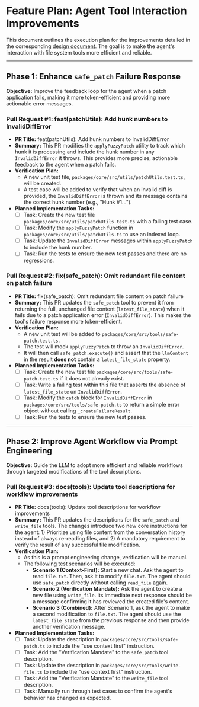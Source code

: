 # Feature Plan: Agent Tool Interaction Improvements

This document outlines the execution plan for the improvements detailed in the corresponding [design document](./../designs/agent-tool-interaction-improvements.md). The goal is to make the agent's interaction with file system tools more efficient and reliable.

---

## Phase 1: Enhance `safe_patch` Failure Response

**Objective:** Improve the feedback loop for the agent when a patch application fails, making it more token-efficient and providing more actionable error messages.

### Pull Request #1: feat(patchUtils): Add hunk numbers to InvalidDiffError

- **PR Title:** feat(patchUtils): Add hunk numbers to InvalidDiffError
- **Summary:** This PR modifies the `applyFuzzyPatch` utility to track which hunk it is processing and include the hunk number in any `InvalidDiffError` it throws. This provides more precise, actionable feedback to the agent when a patch fails.
- **Verification Plan:**
  - A new unit test file, `packages/core/src/utils/patchUtils.test.ts`, will be created.
  - A test case will be added to verify that when an invalid diff is provided, the `InvalidDiffError` is thrown and its message contains the correct hunk number (e.g., "Hunk #1...").
- **Planned Implementation Tasks:**
  - [ ] Task: Create the new test file `packages/core/src/utils/patchUtils.test.ts` with a failing test case.
  - [ ] Task: Modify the `applyFuzzyPatch` function in `packages/core/src/utils/patchUtils.ts` to use an indexed loop.
  - [ ] Task: Update the `InvalidDiffError` messages within `applyFuzzyPatch` to include the hunk number.
  - [ ] Task: Run the tests to ensure the new test passes and there are no regressions.

### Pull Request #2: fix(safe_patch): Omit redundant file content on patch failure

- **PR Title:** fix(safe_patch): Omit redundant file content on patch failure
- **Summary:** This PR updates the `safe_patch` tool to prevent it from returning the full, unchanged file content (`latest_file_state`) when it fails due to a patch application error (`InvalidDiffError`). This makes the tool's failure response more token-efficient.
- **Verification Plan:**
  - A new unit test will be added to `packages/core/src/tools/safe-patch.test.ts`.
  - The test will mock `applyFuzzyPatch` to throw an `InvalidDiffError`.
  - It will then call `safe_patch.execute()` and assert that the `llmContent` in the result **does not** contain a `latest_file_state` property.
- **Planned Implementation Tasks:**
  - [ ] Task: Create the new test file `packages/core/src/tools/safe-patch.test.ts` if it does not already exist.
  - [ ] Task: Write a failing test within this file that asserts the absence of `latest_file_state` on `InvalidDiffError`.
  - [ ] Task: Modify the `catch` block for `InvalidDiffError` in `packages/core/src/tools/safe-patch.ts` to return a simple error object without calling `_createFailureResult`.
  - [ ] Task: Run the tests to ensure the new test passes.

---

## Phase 2: Improve Agent Workflow via Prompt Engineering

**Objective:** Guide the LLM to adopt more efficient and reliable workflows through targeted modifications of the tool descriptions.

### Pull Request #3: docs(tools): Update tool descriptions for workflow improvements

- **PR Title:** docs(tools): Update tool descriptions for workflow improvements
- **Summary:** This PR updates the descriptions for the `safe_patch` and `write_file` tools. The changes introduce two new core instructions for the agent: 1) Prioritize using file content from the conversation history instead of always re-reading files, and 2) A mandatory requirement to verify the result of any successful file modification.
- **Verification Plan:**
  - As this is a prompt engineering change, verification will be manual.
  - The following test scenarios will be executed:
    - **Scenario 1 (Context-First):** Start a new chat. Ask the agent to read `file.txt`. Then, ask it to modify `file.txt`. The agent should use `safe_patch` directly without calling `read_file` again.
    - **Scenario 2 (Verification Mandate):** Ask the agent to create a new file using `write_file`. Its immediate next response should be a message confirming it has reviewed the created file's content.
    - **Scenario 3 (Combined):** After Scenario 1, ask the agent to make a second modification to `file.txt`. The agent should use the `latest_file_state` from the previous response and then provide another verification message.
- **Planned Implementation Tasks:**
  - [ ] Task: Update the description in `packages/core/src/tools/safe-patch.ts` to include the "use context first" instruction.
  - [ ] Task: Add the "Verification Mandate" to the `safe_patch` tool description.
  - [ ] Task: Update the description in `packages/core/src/tools/write-file.ts` to include the "use context first" instruction.
  - [ ] Task: Add the "Verification Mandate" to the `write_file` tool description.
  - [ ] Task: Manually run through test cases to confirm the agent's behavior has changed as expected.
